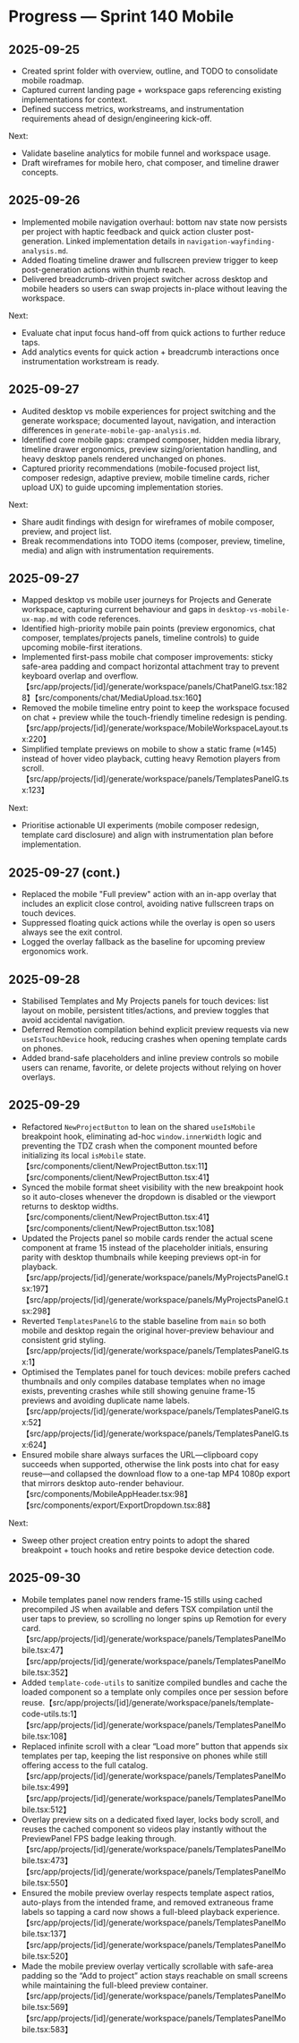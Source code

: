 # Progress — Sprint 140 Mobile

## 2025-09-25
- Created sprint folder with overview, outline, and TODO to consolidate mobile roadmap.
- Captured current landing page + workspace gaps referencing existing implementations for context.
- Defined success metrics, workstreams, and instrumentation requirements ahead of design/engineering kick-off.

Next:
- Validate baseline analytics for mobile funnel and workspace usage.
- Draft wireframes for mobile hero, chat composer, and timeline drawer concepts.

## 2025-09-26
- Implemented mobile navigation overhaul: bottom nav state now persists per project with haptic feedback and quick action cluster post-generation. Linked implementation details in `navigation-wayfinding-analysis.md`.
- Added floating timeline drawer and fullscreen preview trigger to keep post-generation actions within thumb reach.
- Delivered breadcrumb-driven project switcher across desktop and mobile headers so users can swap projects in-place without leaving the workspace.

Next:
- Evaluate chat input focus hand-off from quick actions to further reduce taps.
- Add analytics events for quick action + breadcrumb interactions once instrumentation workstream is ready.

## 2025-09-27
- Audited desktop vs mobile experiences for project switching and the generate workspace; documented layout, navigation, and interaction differences in `generate-mobile-gap-analysis.md`.
- Identified core mobile gaps: cramped composer, hidden media library, timeline drawer ergonomics, preview sizing/orientation handling, and heavy desktop panels rendered unchanged on phones.
- Captured priority recommendations (mobile-focused project list, composer redesign, adaptive preview, mobile timeline cards, richer upload UX) to guide upcoming implementation stories.

Next:
- Share audit findings with design for wireframes of mobile composer, preview, and project list.
- Break recommendations into TODO items (composer, preview, timeline, media) and align with instrumentation requirements.

## 2025-09-27
- Mapped desktop vs mobile user journeys for Projects and Generate workspace, capturing current behaviour and gaps in `desktop-vs-mobile-ux-map.md` with code references.
- Identified high-priority mobile pain points (preview ergonomics, chat composer, templates/projects panels, timeline controls) to guide upcoming mobile-first iterations.
- Implemented first-pass mobile chat composer improvements: sticky safe-area padding and compact horizontal attachment tray to prevent keyboard overlap and overflow.【src/app/projects/[id]/generate/workspace/panels/ChatPanelG.tsx:1828】【src/components/chat/MediaUpload.tsx:160】
- Removed the mobile timeline entry point to keep the workspace focused on chat + preview while the touch-friendly timeline redesign is pending.【src/app/projects/[id]/generate/workspace/MobileWorkspaceLayout.tsx:220】
- Simplified template previews on mobile to show a static frame (≈145) instead of hover video playback, cutting heavy Remotion players from scroll.【src/app/projects/[id]/generate/workspace/panels/TemplatesPanelG.tsx:123】

Next:
- Prioritise actionable UI experiments (mobile composer redesign, template card disclosure) and align with instrumentation plan before implementation.

## 2025-09-27 (cont.)
- Replaced the mobile "Full preview" action with an in-app overlay that includes an explicit close control, avoiding native fullscreen traps on touch devices.
- Suppressed floating quick actions while the overlay is open so users always see the exit control.
- Logged the overlay fallback as the baseline for upcoming preview ergonomics work.
## 2025-09-28
- Stabilised Templates and My Projects panels for touch devices: list layout on mobile, persistent titles/actions, and preview toggles that avoid accidental navigation.
- Deferred Remotion compilation behind explicit preview requests via new `useIsTouchDevice` hook, reducing crashes when opening template cards on phones.
- Added brand-safe placeholders and inline preview controls so mobile users can rename, favorite, or delete projects without relying on hover overlays.

## 2025-09-29
- Refactored `NewProjectButton` to lean on the shared `useIsMobile` breakpoint hook, eliminating ad-hoc `window.innerWidth` logic and preventing the TDZ crash when the component mounted before initializing its local `isMobile` state.【src/components/client/NewProjectButton.tsx:11】【src/components/client/NewProjectButton.tsx:41】
- Synced the mobile format sheet visibility with the new breakpoint hook so it auto-closes whenever the dropdown is disabled or the viewport returns to desktop widths.【src/components/client/NewProjectButton.tsx:41】【src/components/client/NewProjectButton.tsx:108】
- Updated the Projects panel so mobile cards render the actual scene component at frame 15 instead of the placeholder initials, ensuring parity with desktop thumbnails while keeping previews opt-in for playback.【src/app/projects/[id]/generate/workspace/panels/MyProjectsPanelG.tsx:197】【src/app/projects/[id]/generate/workspace/panels/MyProjectsPanelG.tsx:298】
- Reverted `TemplatesPanelG` to the stable baseline from `main` so both mobile and desktop regain the original hover-preview behaviour and consistent grid styling.【src/app/projects/[id]/generate/workspace/panels/TemplatesPanelG.tsx:1】
- Optimised the Templates panel for touch devices: mobile prefers cached thumbnails and only compiles database templates when no image exists, preventing crashes while still showing genuine frame-15 previews and avoiding duplicate name labels.【src/app/projects/[id]/generate/workspace/panels/TemplatesPanelG.tsx:52】【src/app/projects/[id]/generate/workspace/panels/TemplatesPanelG.tsx:624】
- Ensured mobile share always surfaces the URL—clipboard copy succeeds when supported, otherwise the link posts into chat for easy reuse—and collapsed the download flow to a one-tap MP4 1080p export that mirrors desktop auto-render behaviour.【src/components/MobileAppHeader.tsx:98】【src/components/export/ExportDropdown.tsx:88】

Next:
- Sweep other project creation entry points to adopt the shared breakpoint + touch hooks and retire bespoke device detection code.

## 2025-09-30
- Mobile templates panel now renders frame-15 stills using cached precompiled JS when available and defers TSX compilation until the user taps to preview, so scrolling no longer spins up Remotion for every card.【src/app/projects/[id]/generate/workspace/panels/TemplatesPanelMobile.tsx:47】【src/app/projects/[id]/generate/workspace/panels/TemplatesPanelMobile.tsx:352】
- Added `template-code-utils` to sanitize compiled bundles and cache the loaded component so a template only compiles once per session before reuse.【src/app/projects/[id]/generate/workspace/panels/template-code-utils.ts:1】【src/app/projects/[id]/generate/workspace/panels/TemplatesPanelMobile.tsx:108】
- Replaced infinite scroll with a clear “Load more” button that appends six templates per tap, keeping the list responsive on phones while still offering access to the full catalog.【src/app/projects/[id]/generate/workspace/panels/TemplatesPanelMobile.tsx:499】【src/app/projects/[id]/generate/workspace/panels/TemplatesPanelMobile.tsx:512】
- Overlay preview sits on a dedicated fixed layer, locks body scroll, and reuses the cached component so videos play instantly without the PreviewPanel FPS badge leaking through.【src/app/projects/[id]/generate/workspace/panels/TemplatesPanelMobile.tsx:473】【src/app/projects/[id]/generate/workspace/panels/TemplatesPanelMobile.tsx:550】
- Ensured the mobile preview overlay respects template aspect ratios, auto-plays from the intended frame, and removed extraneous frame labels so tapping a card now shows a full-bleed playback experience. 【src/app/projects/[id]/generate/workspace/panels/TemplatesPanelMobile.tsx:137】【src/app/projects/[id]/generate/workspace/panels/TemplatesPanelMobile.tsx:520】
- Made the mobile preview overlay vertically scrollable with safe-area padding so the “Add to project” action stays reachable on small screens while maintaining the full-bleed preview container.【src/app/projects/[id]/generate/workspace/panels/TemplatesPanelMobile.tsx:569】【src/app/projects/[id]/generate/workspace/panels/TemplatesPanelMobile.tsx:583】
